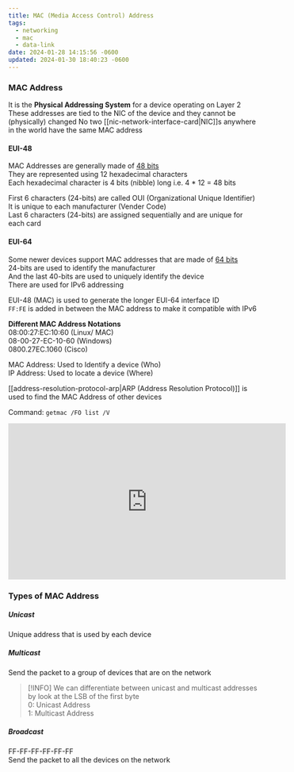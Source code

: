 ```yaml
---
title: MAC (Media Access Control) Address
tags:
  - networking
  - mac
  - data-link
date: 2024-01-28 14:15:56 -0600
updated: 2024-01-30 18:40:23 -0600
---
```


### MAC Address

It is the **Physical Addressing System** for a device operating on Layer 2  
These addresses are tied to the NIC of the device and they cannot be (physically) changed 
No two [[nic-network-interface-card|NIC]]s anywhere in the world have the same MAC address

#### EUI-48
MAC Addresses are generally made of <u>48 bits</u>  
They are represented using 12 hexadecimal characters  
Each hexadecimal character is 4 bits (nibble) long i.e. 4 * 12 = 48 bits 

First 6 characters (24-bits) are called OUI (Organizational Unique Identifier)  
It is unique to each manufacturer (Vender Code)  
Last 6 characters (24-bits) are assigned sequentially and are unique for each card

#### EUI-64
Some newer devices support MAC addresses that are made of <u>64 bits</u>  
24-bits are used to identify the manufacturer  
And the last 40-bits are used to uniquely identify the device  
There are used for IPv6 addressing  

EUI-48 (MAC) is used to generate the longer EUI-64 interface ID  
`FF:FE` is added in between the MAC address to make it compatible with IPv6 

**Different MAC Address Notations**  
08:00:27:EC:10:60 (Linux/ MAC)  
08-00-27-EC-10-60 (Windows)  
0800.27EC.1060 (Cisco)

MAC Address: Used to Identify a device (Who)  
IP Address: Used to locate a device (Where)

[[address-resolution-protocol-arp|ARP (Address Resolution Protocol)]] is used to find the MAC Address of other devices

Command: `getmac /FO list /V`

<iframe width="560" height="315" src="https://www.youtube-nocookie.com/embed/TIiQiw7fpsU?si=kU_Veu90Yvpe1qWP" title="YouTube video player" frameborder="0" allow="accelerometer; autoplay; clipboard-write; encrypted-media; gyroscope; picture-in-picture; web-share" allowfullscreen></iframe>

### Types of MAC Address

##### Unicast
Unique address that is used by each device

##### Multicast
Send the packet to a group of devices that are on the network

 > [!INFO]
 > We can differentiate between unicast and multicast addresses by look at the LSB of the first byte  
 > 0: Unicast Address  
 > 1: Multicast Address

##### Broadcast
FF-FF-FF-FF-FF-FF  
Send the packet to all the devices on the network
